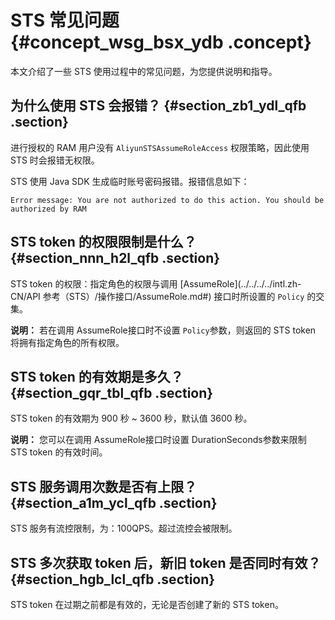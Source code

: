# STS 常见问题 {#concept_wsg_bsx_ydb .concept}

本文介绍了一些 STS 使用过程中的常见问题，为您提供说明和指导。

## 为什么使用 STS 会报错？ {#section_zb1_ydl_qfb .section}

进行授权的 RAM 用户没有 `AliyunSTSAssumeRoleAccess` 权限策略，因此使用 STS 时会报错无权限。

STS 使用 Java SDK 生成临时账号密码报错。报错信息如下：

``` {#codeblock_c9m_13y_wa6}
Error message: You are not authorized to do this action. You should be authorized by RAM
```

## STS token 的权限限制是什么？ {#section_nnn_h2l_qfb .section}

STS token 的权限：指定角色的权限与调用 [AssumeRole](../../../../intl.zh-CN/API 参考（STS）/操作接口/AssumeRole.md#) 接口时所设置的 `Policy` 的交集。

**说明：** 若在调用 AssumeRole接口时不设置 `Policy`参数，则返回的 STS token 将拥有指定角色的所有权限。

## STS token 的有效期是多久？ {#section_gqr_tbl_qfb .section}

STS token 的有效期为 900 秒 ~ 3600 秒，默认值 3600 秒。

**说明：** 您可以在调用 AssumeRole接口时设置 DurationSeconds参数来限制 STS token 的有效时间。

## STS 服务调用次数是否有上限？ {#section_a1m_ycl_qfb .section}

STS 服务有流控限制，为：100QPS。超过流控会被限制。

## STS 多次获取 token 后，新旧 token 是否同时有效？ {#section_hgb_lcl_qfb .section}

STS token 在过期之前都是有效的，无论是否创建了新的 STS token。


